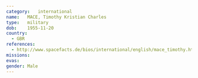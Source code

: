 ```yaml
---
category:	international
name:	MACE, Timothy Kristian Charles
type:	military
dob:	1955-11-20
country:
  - GBR
references:
  - http://www.spacefacts.de/bios/international/english/mace_timothy.htm
missions:
evas:
gender:	Male
---
```

